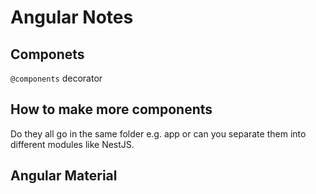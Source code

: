 # Angular Notes

## Componets

`@components` decorator

## How to make more components

Do they all go in the same folder e.g. app or can you separate them into different modules like NestJS.

## Angular Material
